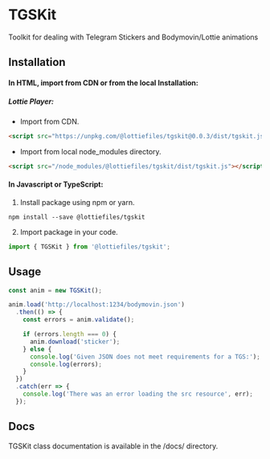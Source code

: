# TGSKit

Toolkit for dealing with Telegram Stickers and Bodymovin/Lottie animations

## Installation

#### In HTML, import from CDN or from the local Installation:

##### Lottie Player:
- Import from CDN.
```html
<script src="https://unpkg.com/@lottiefiles/tgskit@0.0.3/dist/tgskit.js"></script>
```

- Import from local node_modules directory.
```html
<script src="/node_modules/@lottiefiles/tgskit/dist/tgskit.js"></script>
```

#### In Javascript or TypeScript:

1. Install package using npm or yarn.
```shell
npm install --save @lottiefiles/tgskit
```

2. Import package in your code.
```javascript
import { TGSKit } from '@lottiefiles/tgskit';
```

## Usage

```js
const anim = new TGSKit();

anim.load('http://localhost:1234/bodymovin.json')
  .then(() => {
    const errors = anim.validate();

    if (errors.length === 0) {
      anim.download('sticker');
    } else {
      console.log('Given JSON does not meet requirements for a TGS:');
      console.log(errors);
    }
  })
  .catch(err => {
    console.log('There was an error loading the src resource', err);
  });
```

## Docs

TGSKit class documentation is available in the /docs/ directory.
